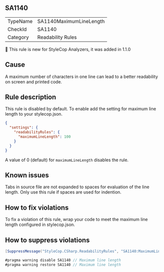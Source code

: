 ## SA1140

<table>
<tr>
  <td>TypeName</td>
  <td>SA1140MaximumLineLength</td>
</tr>
<tr>
  <td>CheckId</td>
  <td>SA1140</td>
</tr>
<tr>
  <td>Category</td>
  <td>Readability Rules</td>
</tr>
</table>

:memo: This rule is new for StyleCop Analyzers, it was added in 1.1.0

## Cause

A maximum number of characters in one line can lead to a better readability on screen and printed code.

## Rule description

This rule is disabled by default. To enable add the setting for maximum line length to your stylecop.json.

```json
{
  "settings": {
    "readabilityRules": {
      "maximumLineLength": 100
	}
  }
}
```

A value of 0 (default) for `maximumLineLength` disables the rule.

## Known issues

Tabs in source file are not expanded to spaces for evaluation of the line length. Only use this rule if spaces are used for indention.

## How to fix violations

To fix a violation of this rule, wrap your code to meet the maximum line length configured in stylecop.json.

## How to suppress violations

```csharp
[SuppressMessage("StyleCop.CSharp.ReadabilityRules", "SA1140:MaximumLineLength", Justification = "Reviewed.")]
```

```csharp
#pragma warning disable SA1140 // Maximum line length
#pragma warning restore SA1140 // Maximum line length
```
